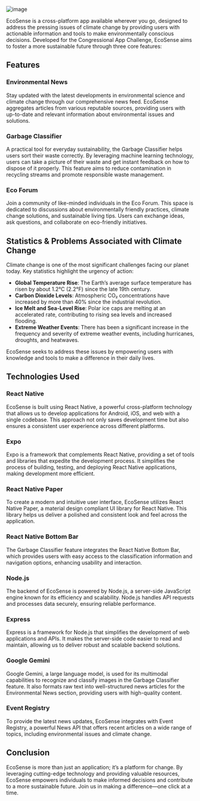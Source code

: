 ![image](https://github.com/user-attachments/assets/4686e67e-6609-4440-9b5b-d6ad6c5db80e)


EcoSense is a cross-platform app available wherever you go, designed to address the pressing issues of climate change by providing users with actionable information and tools to make environmentally conscious decisions. Developed for the Congressional App Challenge, EcoSense aims to foster a more sustainable future through three core features:

## Features

### Environmental News
Stay updated with the latest developments in environmental science and climate change through our comprehensive news feed. EcoSense aggregates articles from various reputable sources, providing users with up-to-date and relevant information about environmental issues and solutions.

### Garbage Classifier
A practical tool for everyday sustainability, the Garbage Classifier helps users sort their waste correctly. By leveraging machine learning technology, users can take a picture of their waste and get instant feedback on how to dispose of it properly. This feature aims to reduce contamination in recycling streams and promote responsible waste management.

### Eco Forum
Join a community of like-minded individuals in the Eco Forum. This space is dedicated to discussions about environmentally friendly practices, climate change solutions, and sustainable living tips. Users can exchange ideas, ask questions, and collaborate on eco-friendly initiatives.

## Statistics & Problems Associated with Climate Change

Climate change is one of the most significant challenges facing our planet today. Key statistics highlight the urgency of action:
- **Global Temperature Rise**: The Earth’s average surface temperature has risen by about 1.2°C (2.2°F) since the late 19th century.
- **Carbon Dioxide Levels**: Atmospheric CO₂ concentrations have increased by more than 40% since the industrial revolution.
- **Ice Melt and Sea-Level Rise**: Polar ice caps are melting at an accelerated rate, contributing to rising sea levels and increased flooding.
- **Extreme Weather Events**: There has been a significant increase in the frequency and severity of extreme weather events, including hurricanes, droughts, and heatwaves.

EcoSense seeks to address these issues by empowering users with knowledge and tools to make a difference in their daily lives.

## Technologies Used

### React Native
EcoSense is built using React Native, a powerful cross-platform technology that allows us to develop applications for Android, iOS, and web with a single codebase. This approach not only saves development time but also ensures a consistent user experience across different platforms.

### Expo
Expo is a framework that complements React Native, providing a set of tools and libraries that expedite the development process. It simplifies the process of building, testing, and deploying React Native applications, making development more efficient.

### React Native Paper
To create a modern and intuitive user interface, EcoSense utilizes React Native Paper, a material design compliant UI library for React Native. This library helps us deliver a polished and consistent look and feel across the application.

### React Native Bottom Bar
The Garbage Classifier feature integrates the React Native Bottom Bar, which provides users with easy access to the classification information and navigation options, enhancing usability and interaction.

### Node.js
The backend of EcoSense is powered by Node.js, a server-side JavaScript engine known for its efficiency and scalability. Node.js handles API requests and processes data securely, ensuring reliable performance.

### Express
Express is a framework for Node.js that simplifies the development of web applications and APIs. It makes the server-side code easier to read and maintain, allowing us to deliver robust and scalable backend solutions.

### Google Gemini
Google Gemini, a large language model, is used for its multimodal capabilities to recognize and classify images in the Garbage Classifier feature. It also formats raw text into well-structured news articles for the Environmental News section, providing users with high-quality content.

### Event Registry
To provide the latest news updates, EcoSense integrates with Event Registry, a powerful News API that offers recent articles on a wide range of topics, including environmental issues and climate change.

## Conclusion

EcoSense is more than just an application; it’s a platform for change. By leveraging cutting-edge technology and providing valuable resources, EcoSense empowers individuals to make informed decisions and contribute to a more sustainable future. Join us in making a difference—one click at a time.
